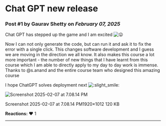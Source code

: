 # Chat GPT new release

### Post #1 by **Gaurav Shetty** on *February 07, 2025*
Chat GPT has stepped up the game and I am excited ![:stuck_out_tongue:](https://emoji.discourse-cdn.com/google/stuck_out_tongue.png?v=12 ":stuck_out_tongue:")

Now I can not only generate the code, but can run it and ask it to fix the error with a single click. This changes software development and I guess we are moving in the direction we all know. It also makes this course a lot more important - the number of new things that I have learnt from this course which I am able to directly apply to my day to day work is immense. Thanks to @s.anand and the entire course team who designed this amazing course

I hope ChatGPT solves deployment next ![:slight_smile:](https://emoji.discourse-cdn.com/google/slight_smile.png?v=12 ":slight_smile:")

![Screenshot 2025-02-07 at 7.08.14 PM](https://europe1.discourse-cdn.com/flex013/uploads/iitm/optimized/3X/0/b/0b553dbb1337d12e5a557065768b503180d8d762_2_690x363.jpeg)

Screenshot 2025-02-07 at 7.08.14 PM1920×1012 120 KB

**Reactions:** ❤️ 1

---
